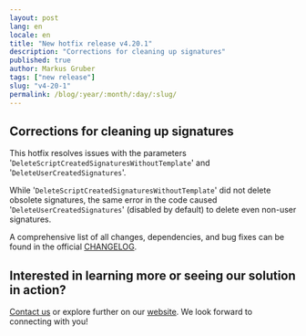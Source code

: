 ```yaml
---
layout: post
lang: en
locale: en
title: "New hotfix release v4.20.1"
description: "Corrections for cleaning up signatures"
published: true
author: Markus Gruber
tags: ["new release"]
slug: "v4-20-1"
permalink: /blog/:year/:month/:day/:slug/
---
```

## Corrections for cleaning up signatures
This hotfix resolves issues with the parameters '`DeleteScriptCreatedSignaturesWithoutTemplate`' and '`DeleteUserCreatedSignatures`'.

While '`DeleteScriptCreatedSignaturesWithoutTemplate`' did not delete obsolete signatures, the same error in the code caused '`DeleteUserCreatedSignatures`' (disabled by default) to delete even non-user signatures.

A comprehensive list of all changes, dependencies, and bug fixes can be found in the official [CHANGELOG](https://github.com/Set-OutlookSignatures/Set-OutlookSignatures/blob/main/docs/CHANGELOG.md).

## Interested in learning more or seeing our solution in action?
[Contact us](/contact/) or explore further on our [website](/). We look forward to connecting with you!